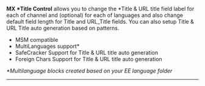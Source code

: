 <p class="lead">
	<b>MX *Title Control</b> allows you to change the *Title & URL title field label for each of channel and (optional) for each of languages and also change default field length for Title and URL_Title fields. You can also setup Title & URL Title auto generation based on patterns. 
    <ul>
    <li>MSM compatible</li>
    <li>MultiLanguages support*</li>
    <li>SafeCracker Support for Title & URL title auto generation</li>
    <li>Foreign Chars Support for Title & URL title auto generation</li>
    </ul>
    <i>*Multilanguage blocks created based on your EE language folder</i>
</p>

<hr/>
